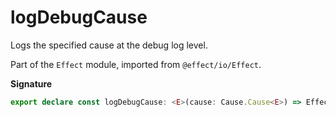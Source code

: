 # logDebugCause

Logs the specified cause at the debug log level.

Part of the `Effect` module, imported from `@effect/io/Effect`.

**Signature**

```ts
export declare const logDebugCause: <E>(cause: Cause.Cause<E>) => Effect<never, never, void>
```
